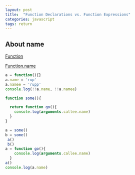 ```yaml
---
layout: post
title:  "Function Declarations vs. Function Expressions"
categories: javascript
tags: return
---
```

## About name
[Function](https://developer.mozilla.org/en-US/docs/Web/JavaScript/Reference/Global_Objects/Function)

[Function.name](https://developer.mozilla.org/en-US/docs/Web/JavaScript/Reference/Global_Objects/Function/name)

```javascript
a = function(){}
a.name = 'rup'
a.namee = 'rupp'
console.log(!!a.name, !!a.namee)

function some(){

  return function go(){
    console.log(arguments.callee.name)
  }
}

a = some()
b = some()
 a()
 b()
a = function go(){
    console.log(arguments.callee.name)
  }
a()
console.log(a.name)
```
